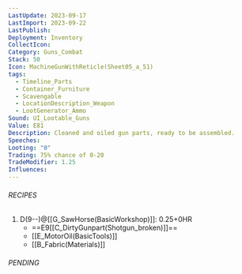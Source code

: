 ```yaml
---
LastUpdate: 2023-09-17
LastImport: 2023-09-22
LastPublish: 
Deployment: Inventory
CollectIcon: 
Category: Guns_Combat
Stack: 50
Icon: MachineGunWithReticle(Sheet05_a_51)
tags:
  - Timeline_Parts
  - Container_Furniture
  - Scavengable
  - LocationDescription_Weapon
  - LootGenerator_Ammo
Sound: UI_Lootable_Guns
Value: E81
Description: Cleaned and oiled gun parts, ready to be assembled.
Speeches: 
Looting: "0"
Trading: 75% chance of 0-20
TradeModifier: 1.25
Influences:
---
```


###### RECIPES
1. D(9--)@[[G_SawHorse(BasicWorkshop)]]: 0.25+0HR
	- ==E9[[C_DirtyGunpart(Shotgun_broken)]]==
	- [[E_MotorOil(BasicTools)]]
	- [[B_Fabric(Materials)]]

###### PENDING